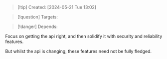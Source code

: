 
>[!tip] Created: [2024-05-21 Tue 13:02]

>[!question] Targets: 

>[!danger] Depends: 

Focus on getting the api right, and then solidify it with security and reliability features.

But whilst the api is changing, these features need not be fully fledged.